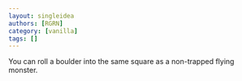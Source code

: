 ```yaml
---
layout: singleidea
authors: [RGRN]
category: [vanilla]
tags: []
---
```

You can roll a boulder into the same square as a non-trapped flying monster.

